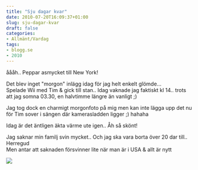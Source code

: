 ```yaml
---
title: "Sju dagar kvar"
date: 2010-07-20T16:09:37+01:00
slug: sju-dagar-kvar
draft: false
categories:
- Allmänt/Vardag
tags:
- blogg.se
- 2010
---
```

åååh.. Peppar asmycket till New York!  
  
Det blev inget "morgon" inlägg idag för jag helt enkelt glömde...  
Spelade Wii med Tim & gick till stan.. Idag vaknade jag faktiskt kl 14.. trots att jag somna 03.30, en halvtimme längre än vanligt ;)  
  
  
Jag tog dock en charmigt morgonfoto på mig men kan inte lägga upp det nu för Tim sover i sängen där kamerasladden ligger ;) hahaha  
  
Idag är det äntligen äkta värme ute igen.. Åh så skönt!  
  
  
Jag saknar min familj svin mycket.. Och jag ska vara borta över 20 dar till.. Herregud  
Men antar att saknaden försvinner lite när man är i USA & allt är nytt  
  

![](/assets/images/blogg.se/tulips_98928426.jpg)